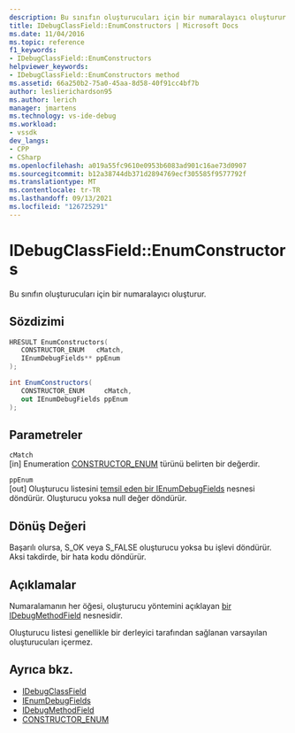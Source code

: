 ```yaml
---
description: Bu sınıfın oluşturucuları için bir numaralayıcı oluşturur.
title: IDebugClassField::EnumConstructors | Microsoft Docs
ms.date: 11/04/2016
ms.topic: reference
f1_keywords:
- IDebugClassField::EnumConstructors
helpviewer_keywords:
- IDebugClassField::EnumConstructors method
ms.assetid: 66a250b2-75a0-45aa-8d58-40f91cc4bf7b
author: leslierichardson95
ms.author: lerich
manager: jmartens
ms.technology: vs-ide-debug
ms.workload:
- vssdk
dev_langs:
- CPP
- CSharp
ms.openlocfilehash: a019a55fc9610e0953b6083ad901c16ae73d0907
ms.sourcegitcommit: b12a38744db371d2894769ecf305585f9577792f
ms.translationtype: MT
ms.contentlocale: tr-TR
ms.lasthandoff: 09/13/2021
ms.locfileid: "126725291"
---
```

# <a name="idebugclassfieldenumconstructors"></a>IDebugClassField::EnumConstructors
Bu sınıfın oluşturucuları için bir numaralayıcı oluşturur.

## <a name="syntax"></a>Sözdizimi

```cpp
HRESULT EnumConstructors( 
   CONSTRUCTOR_ENUM   cMatch,
   IEnumDebugFields** ppEnum
);
```

```csharp
int EnumConstructors(
   CONSTRUCTOR_ENUM     cMatch,
   out IEnumDebugFields ppEnum
);
```

## <a name="parameters"></a>Parametreler
`cMatch`\
[in] Enumeration [CONSTRUCTOR_ENUM](../../../extensibility/debugger/reference/constructor-enum.md) türünü belirten bir değerdir.

`ppEnum`\
[out] Oluşturucu listesini [temsil eden bir IEnumDebugFields](../../../extensibility/debugger/reference/ienumdebugfields.md) nesnesi döndürür. Oluşturucu yoksa null değer döndürür.

## <a name="return-value"></a>Dönüş Değeri
 Başarılı olursa, S_OK veya S_FALSE oluşturucu yoksa bu işlevi döndürür. Aksi takdirde, bir hata kodu döndürür.

## <a name="remarks"></a>Açıklamalar
 Numaralamanın her öğesi, oluşturucu yöntemini açıklayan [bir IDebugMethodField](../../../extensibility/debugger/reference/idebugmethodfield.md) nesnesidir.

 Oluşturucu listesi genellikle bir derleyici tarafından sağlanan varsayılan oluşturucuları içermez.

## <a name="see-also"></a>Ayrıca bkz.
- [IDebugClassField](../../../extensibility/debugger/reference/idebugclassfield.md)
- [IEnumDebugFields](../../../extensibility/debugger/reference/ienumdebugfields.md)
- [IDebugMethodField](../../../extensibility/debugger/reference/idebugmethodfield.md)
- [CONSTRUCTOR_ENUM](../../../extensibility/debugger/reference/constructor-enum.md)
